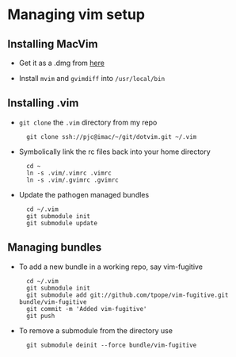 Managing vim setup
==================

Installing MacVim
-----------------

* Get it as a .dmg from [here](http://macvim-dev.github.io/macvim/)

* Install `mvim` and `gvimdiff` into `/usr/local/bin`


Installing .vim
---------------

* `git clone` the `.vim` directory from my repo

		git clone ssh://pjc@imac/~/git/dotvim.git ~/.vim

* Symbolically link the rc files back into your home directory

		cd ~
		ln -s .vim/.vimrc .vimrc
		ln -s .vim/.gvimrc .gvimrc

* Update the pathogen managed bundles

		cd ~/.vim
		git submodule init
		git submodule update


Managing bundles
----------------

* To add a new bundle in a working repo, say vim-fugitive

		cd ~/.vim
		git submodule init
		git submodule add git://github.com/tpope/vim-fugitive.git bundle/vim-fugitive
		git commit -m 'Added vim-fugitive'
		git push


* To remove a submodule from the directory use

		git submodule deinit --force bundle/vim-fugitive
